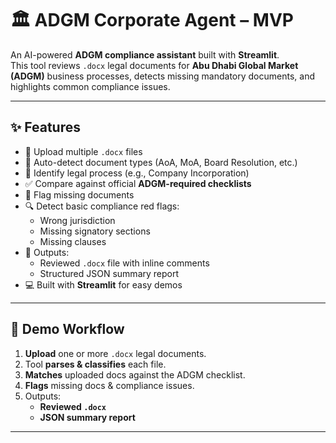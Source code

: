 
# 🏛 ADGM Corporate Agent – MVP

An AI-powered **ADGM compliance assistant** built with **Streamlit**.  
This tool reviews `.docx` legal documents for **Abu Dhabi Global Market (ADGM)** business processes, detects missing mandatory documents, and highlights common compliance issues.

---

## ✨ Features
- 📂 Upload multiple `.docx` files
- 🤖 Auto-detect document types (AoA, MoA, Board Resolution, etc.)
- 🏢 Identify legal process (e.g., Company Incorporation)
- ✅ Compare against official **ADGM-required checklists**
- 🚨 Flag missing documents
- 🔍 Detect basic compliance red flags:
  - Wrong jurisdiction
  - Missing signatory sections
  - Missing clauses
- 📑 Outputs:
  - Reviewed `.docx` file with inline comments
  - Structured JSON summary report
- 💻 Built with **Streamlit** for easy demos

---

## 🚀 Demo Workflow
1. **Upload** one or more `.docx` legal documents.
2. Tool **parses & classifies** each file.
3. **Matches** uploaded docs against the ADGM checklist.
4. **Flags** missing docs & compliance issues.
5. Outputs:
   - **Reviewed `.docx`**
   - **JSON summary report**

---

